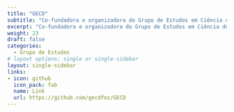 ```yaml
---
title: "GECD"
subtitle: "Co-fundadora e organizadora do Grupo de Estudos em Ciência de Dados (GECD)"
excerpt: "Co-fundadora e organizadora do Grupo de Estudos em Ciência de Dados (GECD)"
weight: 23
draft: false
categories:
  - Grupo de Estudos
# layout options: single or single-sidebar
layout: single-sidebar
links:
- icon: github
  icon_pack: fab
  name: Link
  url: https://github.com/gecdfoz/GECD
---
```

